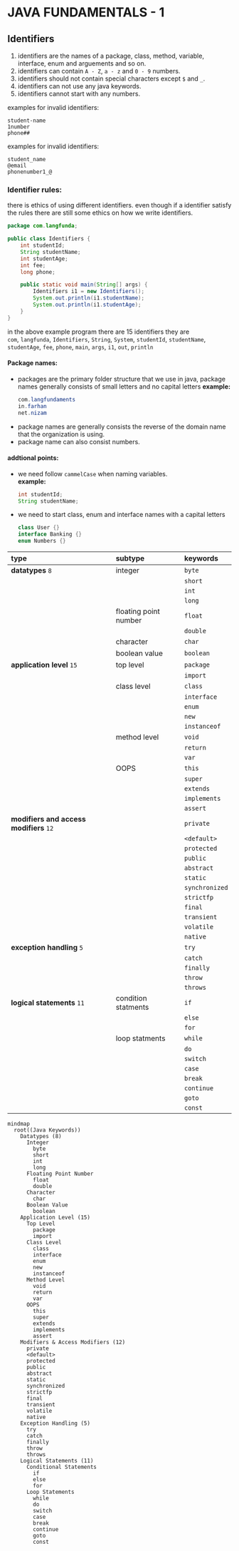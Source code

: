 # JAVA FUNDAMENTALS - 1

## Identifiers  
1. identifiers are the names of a package, class, method, variable, interface, enum and arguements and so on.
2. identifiers can contain `A - Z`, `a - z` and `0 - 9` numbers.
3. identifiers should not contain special characters except `$` and `_`.
4. identifiers can not use any java keywords.
5. identifiers cannot start with any numbers.

examples for invalid identifiers:
```
student-name
1number
phone##
```

examples for invalid identifiers:
```
student_name
@email
phonenumber1_@
```

### Identifier rules:  
there is ethics of using different identifiers. even though if a identifier satisfy the rules there are still some ethics on how we write identifiers.
```java
package com.langfunda;

public class Identifiers {
    int studentId;
    String studentName;
    int studentAge;
    int fee;
    long phone;

    public static void main(String[] args) {
        Identifiers i1 = new Identifiers();
        System.out.println(i1.studentName);
        System.out.println(i1.studentAge);
    }
}
```  
in the above example program there are 15 identifiers they are  
`com`, `langfunda`, `Identifiers`, `String`, `System`, `studentId`, `studentName`, `studentAge`, `fee`, `phone`, `main`, `args`, `i1`, `out`, `println`
#### Package names:  
- packages are the primary folder structure that we use in java, package names generally consists of small letters and no capital letters 
    **example:**
    ```java
    com.langfundaments
    in.farhan
    net.nizam
    ``` 
- package names are generally consists the reverse of the domain name that the organization is using.
- package name can also consist numbers.

#### addtional points:
- we need follow `cammelCase` when naming variables.  
    **example:**
    ```java
    int studentId;
    String studentName;
    ```
- we need to start class, enum and interface names with a capital letters
    ```java
    class User {}
    interface Banking {}
    enum Numbers {}
    ```
| type |subtype| keywords |
|:--|:--|:--|
|**datatypes** `8`|integer|`byte`|
|||`short`|
|||`int`|
|||`long`|
||floating point number|`float`|
|||`double`|
||character|`char`|
||boolean value|`boolean`|
|**application level** `15`|top level|`package`|
|||`import`|
||class level|`class`|
|||`interface`|
|||`enum`|
|||`new`|
|||`instanceof`|
||method level|`void`|
|||`return`|
|||`var`|
||OOPS|`this`|
|||`super`|
|||`extends`|
|||`implements`|
|||`assert`|
|**modifiers and access modifiers** `12`||`private`|
|||`<default>`|
|||`protected`|
|||`public`|
|||`abstract`|
|||`static`|
|||`synchronized`|
|||`strictfp`|
|||`final`|
|||`transient`|
|||`volatile`|
|||`native`|
|**exception handling** `5`||`try`|
|||`catch`|
|||`finally`|
|||`throw`|
|||`throws`|
|**logical statements** `11`|condition statments|`if`|
|||`else`|
|||`for`|
||loop statments|`while`|
|||`do`|
|||`switch`|
|||`case`|
|||`break`|
|||`continue`|
|||`goto`|
|||`const`|  
```mermaid
mindmap
  root((Java Keywords))
    Datatypes (8)
      Integer
        byte
        short
        int
        long
      Floating Point Number
        float
        double
      Character
        char
      Boolean Value
        boolean
    Application Level (15)
      Top Level
        package
        import
      Class Level
        class
        interface
        enum
        new
        instanceof
      Method Level
        void
        return
        var
      OOPS
        this
        super
        extends
        implements
        assert
    Modifiers & Access Modifiers (12)
      private
      <default>
      protected
      public
      abstract
      static
      synchronized
      strictfp
      final
      transient
      volatile
      native
    Exception Handling (5)
      try
      catch
      finally
      throw
      throws
    Logical Statements (11)
      Conditional Statements
        if
        else
        for
      Loop Statements
        while
        do
        switch
        case
        break
        continue
        goto
        const
```